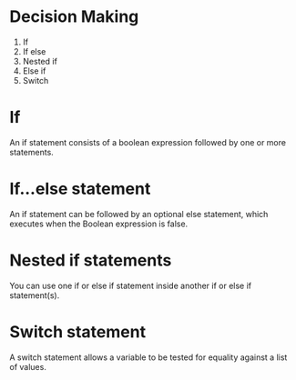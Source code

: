 # Decision Making
1. If
2. If else
3. Nested if 
4. Else if 
5. Switch 


# If 
An if statement consists of a boolean expression followed by one or more statements.

# If...else statement
An if statement can be followed by an optional else statement, which executes when the Boolean expression is false.

# Nested if statements
You can use one if or else if statement inside another if or else if statement(s).

# Switch statement
A switch statement allows a variable to be tested for equality against a list of values.
